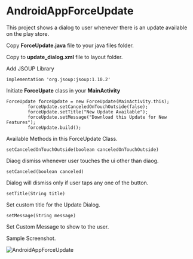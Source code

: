 # AndroidAppForceUpdate
This project shows a dialog to user whenever there is an update available on the play store.

Copy **ForceUpdate.java** file to your java files folder.

Copy to **update_dialog.xml** file to layout folder.

Add JSOUP Library

```implementation 'org.jsoup:jsoup:1.10.2'```

Initiate **ForceUpate** class in your **MainActivity**

```
ForceUpdate forceUpdate = new ForceUpdate(MainActivity.this);
        forceUpdate.setCanceledOnTouchOutside(false);
        forceUpdate.setTitle("New Update Available");
        forceUpdate.setMessage("Download this Update for New Features");
        forceUpdate.build();
```


Available Methods in this ForceUpdate Class.

```setCanceledOnTouchOutside(boolean canceledOnTouchOutside)```

Diaog dismiss whenever user touches the ui other than diaog.

```setCanceled(boolean canceled)```

Dialog will dismiss only if user taps any one of the button.

```setTitle(String title)```

Set custom title for the Update Dialog.

```setMessage(String message)```

Set Custom Message to show to the user.

Sample Screenshot.

![AndroidAppForceUpdate](https://github.com/SamaGyani/AndroidAppForceUpdate/blob/master/sample.png)

